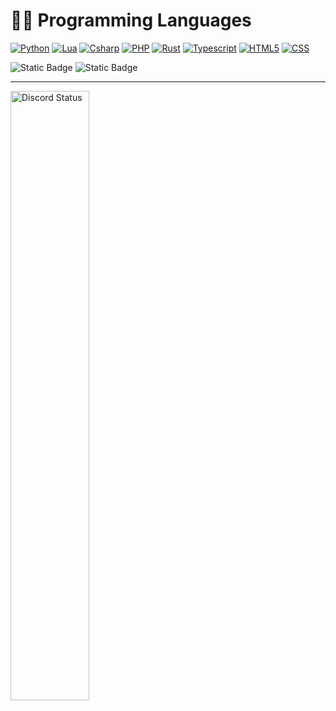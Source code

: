 <!-- --- -->


<!--  ### Visits <3<br>
  <img src="https://profile-counter.glitch.me/diveer/count.svg" />
 -->


<!-- ---  -->
# 👨‍💻 Programming Languages

<!-- <p> -->

 
 <a href="https://github.com/search?l=Python&q=user%3ADiveer1+&type=Repositories"><img alt="Python" src="https://img.shields.io/badge/-Python-blue?style=for-the-badge&logo=python&logoColor=white&color=3776AB"></a>
 <a href="https://github.com/search?l=Lua&q=user%3ADiveer1+&type=Repositories"><img alt="Lua" src="https://img.shields.io/badge/-Lua-blue?style=for-the-badge&logo=lua&logoColor=white&color=2C2D72"></a>
 <a href="https://github.com/search?l=csharp&q=user%3ADiveer1+&type=Repositories"><img alt="Csharp" src="https://img.shields.io/badge/-csharp-blue?style=for-the-badge&logo=csharp&logoColor=white&color=239120"></a>
 <a href="https://github.com/search?l=php&q=user%3ADiveer1+&type=Repositories"><img alt="PHP" src="https://img.shields.io/badge/-php-blue?style=for-the-badge&logo=php&logoColor=white&color=777BB4"></a>
  <a href="https://github.com/search?l=rust&q=user%3ADiveer1+&type=Repositories"><img alt="Rust" src="https://img.shields.io/badge/-rust-blue?style=for-the-badge&logo=rust&logoColor=white&color=000000"></a>
  <a href="https://github.com/search?l=typescript&q=user%3ADiveer1+&type=Repositories"><img alt="Typescript" src="https://img.shields.io/badge/-typescript-blue?style=for-the-badge&logo=typescript&logoColor=white&color=3178C6"></a>
  <a href="https://github.com/search?l=html&q=user%3ADiveer1+&type=Repositories"><img alt="HTML5" src="https://img.shields.io/badge/-html5-blue?style=for-the-badge&logo=html5&logoColor=white&color=E34F26"></a>
  <a href="https://github.com/search?l=css&q=user%3ADiveer1+&type=Repositories"><img alt="CSS" src="https://img.shields.io/badge/-CSS-blue?style=for-the-badge&logo=css3&logoColor=white&color=1572B6"></a>


![Static Badge](https://img.shields.io/badge/My%20Website-blue?style=for-the-badge&logo=wise&logoColor=white&link=https%3A%2F%2Fdiveer.carrd.co%2F)
<img alt="Static Badge" src="https://img.shields.io/badge/My%20Website-blue?style=for-the-badge&logo=wise&logoColor=white&link=https%3A%2F%2Fdiveer.carrd.co%2F">


---
<a href="https://discord.com/users/619340445692067890" target="_blank">
    <img width="50%" align="left" alt="Discord Status" src="https://lanyard.cnrad.dev/api/619340445692067890">
</a>
<!--
**Yosefbesher/Yosefbesher** is a ✨ _special_ ✨ repository because its `README.md` (this file) appears on your GitHub profile.

Here are some ideas to get you started:

- 🔭 I’m currently working on ...
- 🌱 I’m currently learning ...
- 👯 I’m looking to collaborate on ...
- 🤔 I’m looking for help with ...
- 💬 Ask me about ...
- 📫 How to reach me: ...
- 😄 Pronouns: ...
- ⚡ Fun fact: ...
-->
